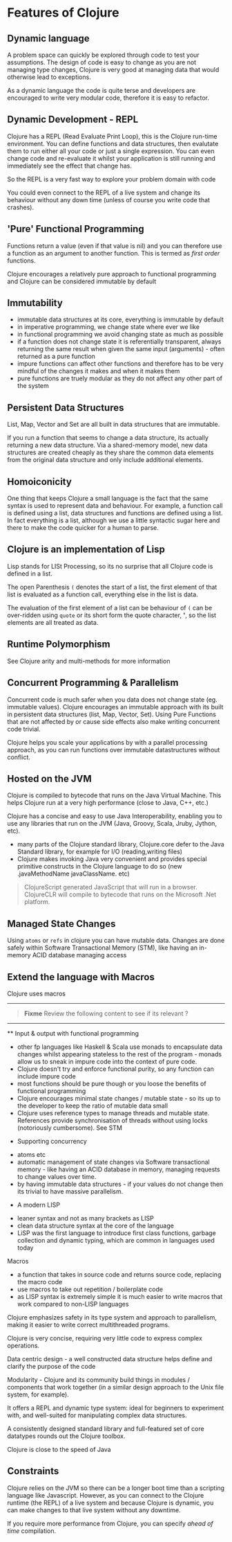 # Features of Clojure 

## Dynamic language 

  A problem space can quickly be explored through code to test your assumptions.  The design of code is easy to change as you are not managing type changes, Clojure is very good at managing data that would otherwise lead to exceptions.
  
  As a dynamic language the code is quite terse and developers are encouraged to write very modular code, therefore it is easy to refactor.

## Dynamic Development - REPL

  Clojure has a REPL (Read Evaluate Print Loop), this is the Clojure run-time environment.  You can define functions and data structures, then evalutate them to run either all your code or just a single expression.  You can even change code and re-evaluate it whilst your application is still running and immediately see the effect that change has.  
  
  So the REPL is a very fast way to explore your problem domain with code
  
  You could even connect to the REPL of a live system and change its behaviour without any down time (unless of course you write code that crashes).

## 'Pure' Functional Programming

  Functions return a value (even if that value is nil) and you can therefore use a function as an argument to another function.  This is termed as _first order_ functions.
  
  Clojure encourages a relatively pure approach to functional programming and Clojure can be considered immutable by default

## Immutability 

- immutable data structures at its core, everything is immutable by default
- in imperative programming, we change state where ever we like
- in functional programming we avoid changing state as much as possible 
- if a function does not change state it is referentially transparent, always returning the same result when given the same input (arguments) - often returned as a pure function 
- impure functions can affect other functions and therefore has to be very mindful of the changes it makes and when it makes them
- pure functions are truely modular as they do not affect any other part of the system

## Persistent Data Structures

  List, Map, Vector and Set are all built in data structures that are immutable.  
  
  If you run a function that seems to change a data structure, its actually returning a new data structure.  Via a shared-memory model, new data structures are created cheaply as they share the common data elements from the original data structure and only include additional elements.

## Homoiconicity 
  
  One thing that keeps Clojure a small language is the fact that the same syntax is used to represent data and behaviour.  For example, a function call is defined using a list, data structures and functions are defined using a list.  In fact everything is a list, although we use a little syntactic sugar here and there to make the code quicker for a human to parse.


## Clojure is an implementation of Lisp

  Lisp stands for LISt Processing, so its no surprise that all Clojure code is defined in a list. 
  
  The open Parenthesis `(` denotes the start of a list, the first element of that list is evaluated as a function call, everything else in the list is data.

  The evaluation of the first element of a list can be behaviour of `(` can be over-ridden using `quote` or its short form the quote character, **'**, so the list elements are all treated as data.


## Runtime Polymorphism

  See Clojure arity and multi-methods for more information


## Concurrent Programming & Parallelism

  Concurrent code is much safer when you data does not change state (eg. immutable values).  Clojure encourages an immutable approach with its built in persistent data structures (list, Map, Vector, Set).  Using Pure Functions that are not affected by or cause side effects also make writing concurrent code trivial.
  
  Clojure helps you scale your applications by with a parallel processing approach, as you can run functions over immutable datastructures without conflict.


## Hosted on the JVM

  Clojure is compiled to bytecode that runs on the Java Virtual Machine.  This helps Clojure run at a very high performance (close to Java, C++, etc.)
  
  Clojure has a concise and easy to use Java Interoperability, enabling you to use any libraries that run on the JVM (Java, Groovy, Scala, Jruby, Jython, etc).  

- many parts of the Clojure standard library, Clojure.core defer to the Java Standard library, for example for I/O (reading,writing files)
- Clojure makes invoking Java very convenient and provides special primitive constructs in the Clojure language to do so (new .javaMethodName javaClassName. etc)

> ClojureScript generated JavaScript that will run in a browser.  ClojureCLR will compile to bytecode that runs on the Microsoft .Net platform.

## Managed State Changes 

  Using `atoms` or `refs` in clojure you can have mutable data.  Changes are done safely within Software Transactional Memory (STM), like having an in-memory ACID database managing access 


## Extend the language with Macros 

  Clojure uses macros 


<hr />


> **Fixme** Review the following content to see if its relevant ?

<hr />







** Input & output with functional programming 
- other fp languages like Haskell & Scala use monads to encapsulate data changes whilst appearing stateless to the rest of the program - monads allow us to sneak in impure code into the context of pure code.
- Clojure doesn't try and enforce functional purity, so any function can include impure code 
- most functions should be pure though or you loose the benefits of functional programming
- Clojure encourages minimal state changes / mutable state - so its up to the developer to keep the ratio of mutable data small
- Clojure uses reference types to manage threads and mutable state.  References provide synchronisation of threads without using locks (notoriously cumbersome).  See STM 

* Supporting concurrency
- atoms etc 
- automatic management of state changes via Software transactional memory - like having an ACID database in memory, managing requests to change values over time.
- by having immutable data structures - if your values do not change then its trivial to have massive parallelism.

* A modern LISP 
- leaner syntax and not as many brackets as LISP
- clean data structure syntax at the core of the language
- LiSP was the first language to introduce first class functions, garbage collection and dynamic typing, which are common in languages used today

Macros 
- a function that takes in source code and returns source code, replacing the macro code  
- use macros to take out repetition / boilerplate code
- as LISP syntax is extremely simple it is much easier to write macros that work compared to non-LISP languages



Clojure emphasizes safety in its type system and approach to parallelism, making it easier to write correct multithreaded programs. 

Clojure is very concise, requiring very little code to express complex operations.

Data centric design - a well constructed data structure helps define and clarify the purpose of the code

Modularity - Clojure and its community build things in modules / components that work together (in a similar design approach to the Unix file system, for example). 

It offers a REPL and dynamic type system: ideal for beginners to experiment with, and well-suited for manipulating complex data structures. 

A consistently designed standard library and full-featured set of core datatypes rounds out the Clojure toolbox.

Clojure is close to the speed of Java 

## Constraints

Clojure relies on the JVM so there can be a longer boot time than a scripting language like Javascript.  However, as you can connect to the Clojure runtime (the REPL) of a live system and because Clojure is dynamic, you can make changes to that live system without any downtime.  

If you require more performance from Clojure, you can specify _ahead of time_ compilation.



